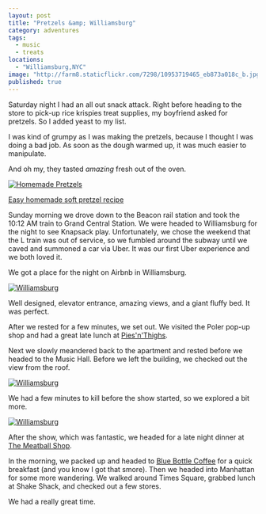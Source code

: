 ```yaml
---
layout: post
title: "Pretzels &amp; Williamsburg"
category: adventures
tags: 
  - music
  - treats
locations: 
  - "Williamsburg,NYC"
image: "http://farm8.staticflickr.com/7298/10953719465_eb873a018c_b.jpg"
published: true
---
```


Saturday night I had an all out snack attack. Right before heading to the store to pick-up rice krispies treat supplies, my boyfriend asked for pretzels. So I added yeast to my list.

I was kind of grumpy as I was making the pretzels, because I thought I was doing a bad job. As soon as the dough warmed up, it was much easier to manipulate. 

And oh my, they tasted *amazing* fresh out of the oven.

<div class="photos">
<a href="http://www.flickr.com/photos/katydecorah/10953888094/" title="Homemade Pretzels by katydecorah, on Flickr"><img src="http://farm4.staticflickr.com/3781/10953888094_348623a4ec_b.jpg" class="pop-out" alt="Homemade Pretzels"></a>
</div>

[Easy homemade soft pretzel recipe](http://oishiitreats.blogspot.com/2013/04/easy-homemade-soft-pretzels.html)

Sunday morning we drove down to the Beacon rail station and took the 10:12 AM train to Grand Central Station. We were headed to Williamsburg for the night to see Knapsack play. Unfortunately, we chose the weekend that the L train was out of service, so we fumbled around the subway until we caved and summoned a car via Uber. It was our first Uber experience and we both loved it.

We got a place for the night on Airbnb in Williamsburg.

<div class="photos">
<a href="http://www.flickr.com/photos/katydecorah/10953949713/" title="Williamsburg by katydecorah, on Flickr"><img src="http://farm6.staticflickr.com/5530/10953949713_d8441cb61b_b.jpg"  alt="Williamsburg"></a>
</div>

Well designed, elevator entrance, amazing views, and a giant fluffy bed. It was perfect.

After we rested for a few minutes, we set out. We visited the Poler pop-up shop and had a great late lunch at [Pies'n'Thighs](http://piesnthighs.com/).

Next we slowly meandered back to the apartment and rested before we headed to the Music Hall. Before we left the building, we checked out the view from the roof.

<div class="photos">
<a href="http://www.flickr.com/photos/katydecorah/10953788766/" title="Williamsburg by katydecorah, on Flickr"><img src="http://farm6.staticflickr.com/5489/10953788766_c8f5a778de_b.jpg" alt="Williamsburg"></a>
</div>

We had a few minutes to kill before the show started, so we explored a bit more.

<div class="photos">
<a href="http://www.flickr.com/photos/katydecorah/10953719465/" title="Williamsburg by katydecorah, on Flickr"><img src="http://farm8.staticflickr.com/7298/10953719465_eb873a018c_b.jpg" alt="Williamsburg"></a>
</div>

After the show, which was fantastic, we headed for a late night dinner at [The Meatball Shop](http://www.themeatballshop.com/).

In the morning, we packed up and headed to [Blue Bottle Coffee](http://www.bluebottlecoffee.com/) for a quick breakfast (and you know I got that smore). Then we headed into Manhattan for some more wandering. We walked around Times Square, grabbed lunch at Shake Shack, and checked out a few stores.

We had a really great time.
